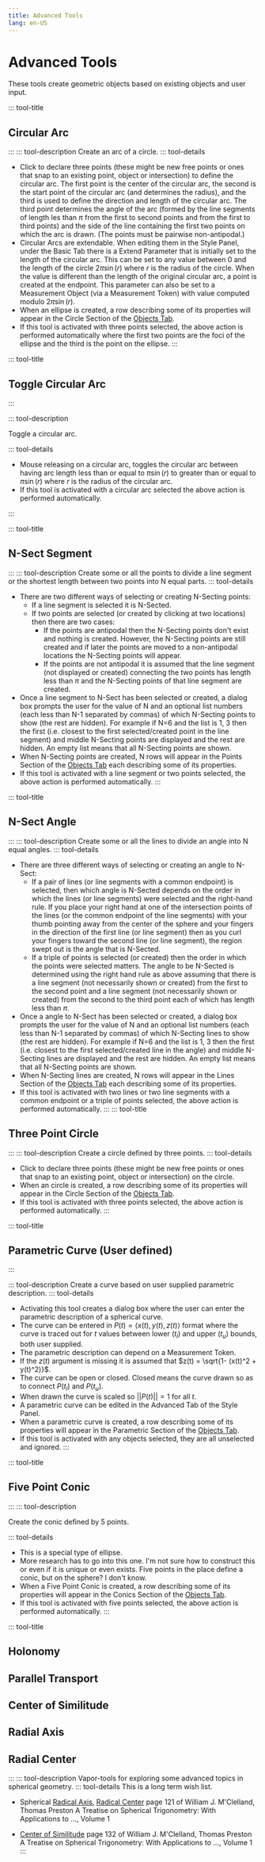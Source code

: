 ```yaml
---
title: Advanced Tools
lang: en-US
---
```


# Advanced Tools

These tools create geometric objects based on existing objects and user input.

::: tool-title

## Circular Arc

:::
::: tool-description
Create an arc of a circle.
::: tool-details

- Click to declare three points (these might be new free points or ones that snap to an existing point, object or intersection) to define the circular arc. The first point is the center of the circular arc, the second is the start point of the circular arc (and determines the radius), and the third is used to define the direction and length of the circular arc. The third point determines the angle of the arc (formed by the line segments of length les than $\pi$ from the first to second points and from the first to third points) and the side of the line containing the first two points on which the arc is drawn. (The points must be pairwise non-antipodal.)
- Circular Arcs are extendable. When editing them in the Style Panel, under the Basic Tab there is a Extend Parameter that is initially set to the length of the circular arc. This can be set to any value between 0 and the length of the circle $2\pi\sin(r)$ where $r$ is the radius of the circle. When the value is different than the length of the original circular arc, a point is created at the endpoint. This parameter can also be set to a Measurement Object (via a Measurement Token) with value computed modulo $2\pi\sin(r)$.
- When an ellipse is created, a row describing some of its properties will appear in the Circle Section of the [Objects Tab](/userguide/#objects-tab).
- If this tool is activated with three points selected, the above action is performed automatically where the first two points are the foci of the ellipse and the third is the point on the ellipse.
  :::

::: tool-title

## Toggle Circular Arc

:::

::: tool-description

Toggle a circular arc.

::: tool-details

- Mouse releasing on a circular arc, toggles the circular arc between having arc length less than or equal to $\pi\sin(r)$ to greater than or equal to $\pi\sin(r)$ where $r$ is the radius of the circular arc.
- If this tool is activated with a circular arc selected the above action is performed automatically.

:::

::: tool-title

## N-Sect Segment

:::
::: tool-description
Create some or all the points to divide a line segment or the shortest length between two points into N equal parts.
::: tool-details

- There are two different ways of selecting or creating N-Secting points:
  - If a line segment is selected it is N-Sected.
  - If two points are selected (or created by clicking at two locations) then there are two cases:
    - If the points are antipodal then the N-Secting points don't exist and nothing is created. However, the N-Secting points are still created and if later the points are moved to a non-antipodal locations the N-Secting points will appear.
    - If the points are not antipodal it is assumed that the line segment (not displayed or created) connecting the two points has length less than $\pi$ and the N-Secting points of that line segment are created.
- Once a line segment to N-Sect has been selected or created, a dialog box prompts the user for the value of N and an optional list numbers (each less than N-1 separated by commas) of which N-Secting points to show (the rest are hidden). For example if N=6 and the list is 1, 3 then the first (i.e. closest to the first selected/created point in the line segment) and middle N-Secting points are displayed and the rest are hidden. An empty list means that all N-Secting points are shown.
- When N-Secting points are created, N rows will appear in the Points Section of the [Objects Tab](/userguide/#objects-tab) each describing some of its properties.
- If this tool is activated with a line segment or two points selected, the above action is performed automatically.
  :::

::: tool-title

## N-Sect Angle

:::
::: tool-description
Create some or all the lines to divide an angle into N equal angles.
::: tool-details

- There are three different ways of selecting or creating an angle to N-Sect:
  - If a pair of lines (or line segments with a common endpoint) is selected, then which angle is N-Sected depends on the order in which the lines (or line segments) were selected and the right-hand rule. If you place your right hand at one of the intersection points of the lines (or the common endpoint of the line segments) with your thumb pointing away from the center of the sphere and your fingers in the direction of the first line (or line segment) then as you curl your fingers toward the second line (or line segment), the region swept out is the angle that is N-Sected.
  - If a triple of points is selected (or created) then the order in which the points were selected matters. The angle to be N-Sected is determined using the right hand rule as above assuming that there is a line segment (not necessarily shown or created) from the first to the second point and a line segment (not necessarily shown or created) from the second to the third point each of which has length less than $\pi$.
- Once a angle to N-Sect has been selected or created, a dialog box prompts the user for the value of N and an optional list numbers (each less than N-1 separated by commas) of which N-Secting lines to show (the rest are hidden). For example if N=6 and the list is 1, 3 then the first (i.e. closest to the first selected/created line in the angle) and middle N-Secting lines are displayed and the rest are hidden. An empty list means that all N-Secting points are shown.
- When N-Secting lines are created, N rows will appear in the Lines Section of the [Objects Tab](/userguide/#objects-tab) each describing some of its properties.
- If this tool is activated with two lines or two line segments with a common endpoint or a triple of points selected, the above action is performed automatically.
  :::
  ::: tool-title

## Three Point Circle

:::
::: tool-description
Create a circle defined by three points.
::: tool-details

- Click to declare three points (these might be new free points or ones that snap to an existing point, object or intersection) on the circle.
- When an circle is created, a row describing some of its properties will appear in the Circle Section of the [Objects Tab](/userguide/#objects-tab).
- If this tool is activated with three points selected, the above action is performed automatically.
  :::

::: tool-title

## Parametric Curve (User defined)

:::

::: tool-description
Create a curve based on user supplied parametric description.
::: tool-details

- Activating this tool creates a dialog box where the user can enter the parametric description of a spherical curve.
- The curve can be entered in $P(t) = \langle x(t), y(t), z(t)\rangle$ format where the curve is traced out for $t$ values between lower ($t_l$) and upper ($t_u$) bounds, both user supplied.
- The parametric description can depend on a Measurement Token.
- If the $z(t)$ argument is missing it is assumed that $z(t) = \sqrt{1- (x(t)^2 + y(t)^2)}$.
- The curve can be open or closed. Closed means the curve drawn so as to connect $P(t_l)$ and $P(t_u)$.
- When drawn the curve is scaled so $||P(t)|| =1$ for all $t$.
- A parametric curve can be edited in the Advanced Tab of the Style Panel.
- When a parametric curve is created, a row describing some of its properties will appear in the Parametric Section of the [Objects Tab](/userguide/#objects-tab).
- If this tool is activated with any objects selected, they are all unselected and ignored.
  :::

::: tool-title

## Five Point Conic

:::
::: tool-description

Create the conic defined by 5 points.

::: tool-details

- This is a special type of ellipse.
- More research has to go into this one. I'm not sure how to construct this or even if it is unique or even exists. Five points in the place define a conic, but on the sphere? I don't know.
- When a Five Point Conic is created, a row describing some of its properties will appear in the Conics Section of the [Objects Tab](/userguide/#objects-tab).
- If this tool is activated with five points selected, the above action is performed automatically.
  :::

::: tool-title

## Holonomy

## Parallel Transport

## Center of Similitude

## Radial Axis

## Radial Center

:::
::: tool-description
Vapor-tools for exploring some advanced topics in spherical geometry.
::: tool-details
This is a long term wish list.

- Spherical [Radical Axis](https://en.wikipedia.org/wiki/Radical_axis), [Radical Center](https://www.google.com/books/edition/A_Treatise_on_Spherical_Trigonometry/4IsLAAAAYAAJ?hl=en&gbpv=1&dq=radical+axis+M%27Clelland,+Thomas+Preston&pg=PA123&printsec=frontcover) page 121 of William J. M'Clelland, Thomas Preston A Treatise on Spherical Trigonometry: With Applications to ..., Volume 1

- [Center of Similitude](https://www.google.com/books/edition/A_Treatise_on_Spherical_Trigonometry/4IsLAAAAYAAJ?hl=en&gbpv=1&dq=Center+of+Similitude++M%27Clelland,+Thomas+Preston&pg=PA132&printsec=frontcover) page 132 of William J. M'Clelland, Thomas Preston A Treatise on Spherical Trigonometry: With Applications to ..., Volume 1
  :::
